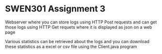 # SWEN301 Assignment 3

Webserver where you can store logs using HTTP Post requests and can get those logs using HTTP Get requets where it is displayed as json on a web page

Various statistics can be retrieved about the logs and you can download these statistics as a excel or csv file using the Client.java program
